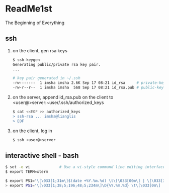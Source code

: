 # ReadMe1st
The Beginning of Everything

## ssh

1. on the client, gen rsa keys

   ```bash
   $ ssh-keygen
   Generating public/private rsa key pair.
   ...

   # key pair generated in ~/.ssh
   -rw-------  1 imsha imsha 2.6K Sep 17 08:21 id_rsa     # private-key as a key
   -rw-r--r--  1 imsha imsha  568 Sep 17 08:21 id_rsa.pub # public-key as a lock
   ```

2. on the server, append id_rsa.pub on the client to <user@>server:~user/.ssh/authorized_keys

   ```bash
   $ cat <<EOF >> authorized_keys
   > ssh-rsa ... imsha@lianglis
   > EOF
   ```

3. on the client, log in

   ```bash
   $ ssh <user@>server
   ```
## interactive shell - bash
```bash
$ set -o vi             # Use a vi-style command line editing interface.
$ export TERM=xterm

$ export PS1='\[\033[1;31m\]$(date +%Y.%m.%d) \t\[\033[00m\] | \[\033[32;40m\]\u@\h:$(pwd)\[\033[00m\]\n$ ' || \
> export PS1='\[\033[1;38;5;196;48;5;234m\]\D{%Y.%m.%d} \t\[\033[0m\] | \[\033[1;38;5;28;48;5;234m\]\u@\h:$(pwd)\[\033[0m\]\n$ '
```

